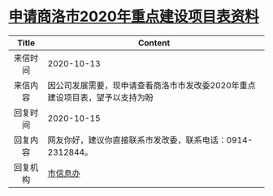 # <a href="http://www.shangluo.gov.cn/zmhd/ldxxxx.jsp?urltype=leadermail.LeaderMailContentUrl&wbtreeid=1112&leadermailid=6522">申请商洛市2020年重点建设项目表资料</a>
| Title |                       Content                        |
|:-----:|------------------------------------------------------|
| 来信时间  | 2020-10-13                                           |
| 来信内容  | 因公司发展需要，现申请查看商洛市市发改委2020年重点建设项目表，望予以支持为盼             |
| 回复时间  | 2020-10-15                                           |
| 回复内容  | 网友你好，建议你直接联系市发改委，联系电话：0914-2312844。                  |
| 回复机构  | <a href="../../categories/agencies/市信息办.md">市信息办</a> |